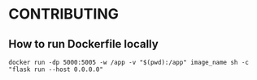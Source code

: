 # CONTRIBUTING

## How to run Dockerfile locally

```commandline
docker run -dp 5000:5005 -w /app -v "$(pwd):/app" image_name sh -c "flask run --host 0.0.0.0"
```